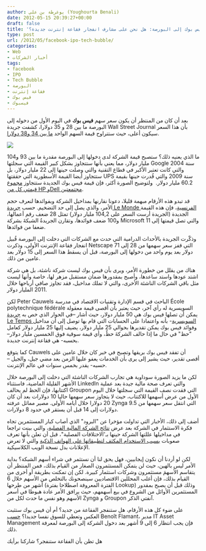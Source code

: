 ```yaml
---
author: يوغرطة بن علي (Youghourta Benali)
date: 2012-05-15 20:39:27+00:00
draft: false
title: 'دخول فيس بوك إلى البورصة: هل نحن على مشارف انفجار فقاعة إنترنت جديدة؟  '
type: post
url: /2012/05/facebook-ipo-tech-bubble/
categories:
- Web
- أخبار الشركات
tags:
- facebook
- IPO
- Tech Bubble
- البورصة
- فقاعة إنترنت
- فيس بوك
- فيسبوك
---
```


بعد أن كان من المنتظر أن يكون سعر سهم **فيس بوك** في اليوم الأول من دخوله إلى البورصة ما بين 28 و 35 دولارا، كشفت جريدة Wall Street Journal بأن هذا السعر سيكون أعلى، حيث ستتراوح قيمة السهم الواحد [ما بين 34 و38 دولارا](http://online.wsj.com/article/SB10001424052702304192704577404813861116368.html).




[![](https://www.it-scoop.com/wp-content/uploads/2012/05/facebook-IPO-tech-bubble.jpg)
](https://www.it-scoop.com/wp-content/uploads/2012/05/facebook-IPO-tech-bubble.jpg)




ما الذي يعنيه ذلك؟ ستصبح قيمة الشركة لدى دخولها إلى البورصة مقدرة ما بين 93 و104 مليار دولار، مما يعني بأنها ستتجاوز بشكل كبير القيمة التي سجلتها Google سنة 2004 والتي كانت تعتبر الأكبر في قطاع التقنية والتي وصلت حينها إلى 22 مليار دولار، بل ستتجاوز أيضا القيمة الأسطورية التي حققتها UPS سنة 2009 والتي قُدرت حينها بقيمة 60.2 مليار دولار.  ولتوضيح الصورة أكثر، فإن قيمة فيس بوك الجديدة ستتجاوز [مجموع قيمتي كل من HP وDell مجتمعتين](http://in.reuters.com/video/2012/05/15/facebook-ipo-price-hike?videoId=235026507&videoChannel=105).




قد تبدو هذه الأرقام مبهمة قليلا، دعونا نقارنها بمداخيل الشركة وبفوائدها لنعرف حجم الأمر، والذي يصل إلى حد التضخيم. حسب [جريدة Le Monde الفرنسية](http://www.lemonde.fr/economie/article/2012/05/15/facebook-reveille-les-craintes-d-une-bulle-internet_1701279_3234.html)، فإن هذه القيمة الجديدة (الجريدة أرست السعر على 104,2 مليار دولار) تمثل 28 ضعف رقم أعمالها، و100 ضعف فوائدها، وتقارن الجريدةُ الشبكةَ بشركة Microsoft والتي تصل قيمتها إلى 11 ضعفا من فوائدها.




وذكّرت الجريدة بالأحداث الدرامية التي حدث مع الشركات التي دخلت إلى البورصة قُبيل انفجار فقاعة الإنترنت الأولى، وذكرت Netscape التي قفز سعر سهمها من 28 إلى 71 دولار بعد يوم واحد من دخولها إلى البورصة، قبل أن يسقط هذا السعر إلى 15 دولار بعد عامين من ذلك.




هناك من يقلل من خطورة الأمر، ويرى بأن فيس بوك ليست شركة ناشئة، بل هي شركة اشتد عودها واستد ساعدها، وأصبح بمقدورها ضمان مستقبل مزهر لها، خاصة وأنها ليست مثل باقي الشركات الناشئة الأخرى، والتي لا تملك مداخيل، فقد تجاوز صافي أرباحها خلال 2011 المليار دولار.




لكن Peter Cauwels الباحث في قسم الإدارة وتقنيات الاقتصاد في مدرسة École polytechnique fédérale السويسرية له رأي آخر، حيث يعتبر بأن أقصى قيمة معقولة يمكن أن تصلها فيس بوك هي 50 مليار دولار، حيث أشار –في الحوار الذي خص به [جريدة Le Temps السويسرية](http://www.letemps.ch/Facet/print/Uuid/eafdc03e-9d29-11e1-8fb2-3ab1e2d74e12/Facebook_laction_%C3%A0_ne_pas_conseiller_%C3%A0_un_ami)- بأنه واعتمادا على الحسابات التي قام بها توصل إلى أن مداخيل وفوائد فيس بوك يمكن تقديرها بحوالي 25 مليار دولار، يضيف إليها 25 مليار دولار كعامل "حظ" في حال ما إذا حالف الشركةَ حظٌ، وأي قيمة سوقية فوق الخمسين مليار دولار–بحسبه- هي فقاعة إنترنت جديدة.




كما يتوقع Cauwels أن تفقد فيس بوك بريقها وتصبح في خبر كان خلال عامين على أقصى تقدير، حيث يشير إلى يرى بأن الخدمات يعفو عليها الزمن بعد مضي جيل، والجيل –حسبه- يقدر بخمس سنوات في عالم الإنترنت.




لكن ما يزيد الصورة سوداوية هي تجارب الشركات الناشئة التي دخلت إلى البورصة خلال الأشهر القليلة الماضية، فاستثناء LinkedIn والتي تعرف صحة مالية جيدة بعد عملية اكتتابها، فإن الحظ لم يحالف Groupon التي فقدت نصف القيمة التي سجلتها خلال اليوم الأول من عرض أسهمها للاكتتاب، حيث لا يتجاوز سعر سهمها حاليا 10 دولارات بعد أن كان 20 دولارا خلال أيامه الأولى. مصير مماثل عرفته Zynga التي انتقل سعر سهمها من 9.5 دولارات إلى 14 قبل أن يستقر في حدود 8 دولارات.




أضف إلى ذلك، الأخبار التي تداولت مؤخرا عن "البرود" الذي أصاب كبار المستثمرين تجاه فكرة الاستثمار في الشركة بعد عرض [نتائج الشركة المالية الفصلية](https://www.it-scoop.com/2012/04/facebook-900-million-users/)، والتي بينت تراجعا في مداخيلها عللتها الشركة حينها بـ'الاختلافات الفصلية"، قبل أن تعلن بأنها تعرف صعوبات [بسبب الاستخدام المكثف لتطبيقاتها على الهواتف الذكية](https://www.it-scoop.com/2012/05/facebook-ipo-zuckerberg-hoodie/) والتي لا تعرض الإعلانات بدل نسخة الويب الكلاسيكية.




لكن لو أردنا أن نكون إيجابيين، فهل يحق لنا أن نستثمر في شراء أسهم الشبكة؟ بداية الأمر ليس بالهين، حيث لن يتمكن المستثمرون الصغار من القيام بذلك، فمن المنتظر أن يتقاسم الأسهمَ مستثمرون وشركات استثمار كبيرة. لكن إن تمكنت بطريقة أو أخرى من القيام بذلك، فإن أغلب المحللين الاقتصاديين سينصحونك بالتخلص من الأسهم خلال 6 أشهر من طرحها (الفترة المعروفة اصطلاحا بفترة Lookup) وذلك قبل أن يصبح بمقدور المستثمرين الأوائل من الشروع في بيع أسهمهم، حيث يرافق الأمر عادة هبوطا في أسعر الأسهم وهو نفس ما حدث لكل من Zynga و Groupon آنفتي الذكر.




على ضوء كل هذه الأرقام، هل ستنفجر الفقاعة من جديد؟ أم أن فيس بوك ستثبت العكس وتعطي للسوق نفسا جديدا؟ [حسب](http://www.lemonde.fr/economie/article/2012/05/15/facebook-reveille-les-craintes-d-une-bulle-internet_1701279_3234.html) Benoît Flamant، مدير IT Asset Management فإن يجب انتظار 6 إلى 9 أشهر بعد دخول الشركة إلى البورصة لمعرفة ذلك.




هل تظن بأن الفقاعة ستنفجر؟ شاركنا برأيك
